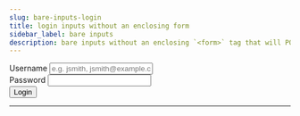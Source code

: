 ```yaml
---
slug: bare-inputs-login
title: login inputs without an enclosing form
sidebar_label: bare inputs
description: bare inputs without an enclosing `<form>` tag that will POST the input values on submit (via `fetch`)
---
```


<script src="/js/bare-inputs-login.js" defer="defer"></script>

<div class="container margin-vert--xl">
  <div class="row">
    <div class="card col col--12 padding--md">
      <div class="card__body bare-inputs-container">
        <div class="row margin-bottom--md">
          <label for="username" class="margin-right--sm">Username</label>
          <input
            type="text"
            id="username"
            name="username"
            placeholder="e.g. jsmith, jsmith@example.com"
            required
          />
        </div>
        <div class="row margin-bottom--md">
          <label for="password" class="margin-right--sm">Password</label>
          <input
            type="password"
            id="password"
            name="password"
            required
          />
        </div>
        <div class="row">
          <button type="submit" id="bare-inputs-submit" class="button button--primary">Login</button>
        </div>
      </div>
    </div>
  </div>
</div>
<hr/>

